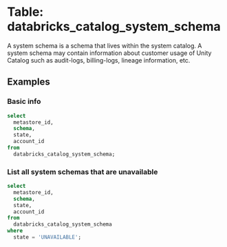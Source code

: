 # Table: databricks_catalog_system_schema

A system schema is a schema that lives within the system catalog. A system schema may contain information about customer usage of Unity Catalog such as audit-logs, billing-logs, lineage information, etc.

## Examples

### Basic info

```sql
select
  metastore_id,
  schema,
  state,
  account_id
from
  databricks_catalog_system_schema;
```

### List all system schemas that are unavailable

```sql
select
  metastore_id,
  schema,
  state,
  account_id
from
  databricks_catalog_system_schema
where
  state = 'UNAVAILABLE';
```
